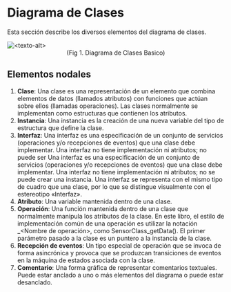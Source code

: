 
# Diagrama de Clases

Esta sección describe los diversos elementos del diagrama de clases.

<img alt="<texto-alt>" src="./images/Basic_Class_Diagram.jpeg">
<center>(Fig 1. Diagrama de Clases Basico)</center>


## Elementos nodales

1. __Clase__:
Una clase es una representación de un elemento que combina elementos de datos (llamados atributos) con funciones que actúan sobre ellos (llamadas operaciones). Las clases normalmente se implementan como estructuras que contienen los atributos.
2. __Instancia__:
Una instancia es la creación de una nueva variable del tipo de estructura que define la clase.
3. __Interfaz__:
Una interfaz es una especificación de un conjunto de servicios (operaciones y/o recepciones de eventos) que una clase debe implementar. Una interfaz no tiene implementación ni atributos; no puede ser
Una interfaz es una especificación de un conjunto de servicios (operaciones y/o recepciones de eventos) que una clase debe implementar. Una interfaz no tiene implementación ni atributos; no se puede crear una instancia. Una interfaz se representa con el mismo tipo de cuadro que una clase, por lo que se distingue visualmente con el estereotipo «Interfaz».
4. __Atributo__:
Una variable mantenida dentro de una clase.
5. __Operación__:
Una función mantenida dentro de una clase que normalmente manipula los atributos de la clase. En este libro, el estilo de implementación común de una operación es utilizar la notación <Nombre de clase>_<Nombre de operación>, como SensorClass_getData(). El primer parámetro pasado a la clase es un puntero a la instancia de la clase.
6. __Recepción de eventos__:
Un tipo especial de operación que se invoca de forma asincrónica y provoca que se produzcan transiciones de eventos en la máquina de estados asociada con la clase.
7. __Comentario__:
Una forma gráfica de representar comentarios textuales. Puede estar anclado a uno o más elementos del diagrama o puede estar desanclado.

